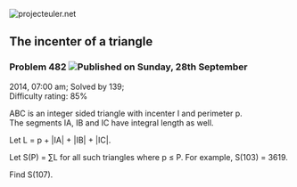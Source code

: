 ![projecteuler.net](images/print_page_logo.png)

## The incenter of a triangle

### Problem 482 ![](images/icon_info.png)Published on Sunday, 28th September
2014, 07:00 am; Solved by 139;  
Difficulty rating: 85%

ABC is an integer sided triangle with incenter I and perimeter p.  
The segments IA, IB and IC have integral length as well.

Let L = p + |IA| + |IB| + |IC|.

Let S(P) = ∑L for all such triangles where p ≤ P. For example, S(103) = 3619.

Find S(107).

  
  

